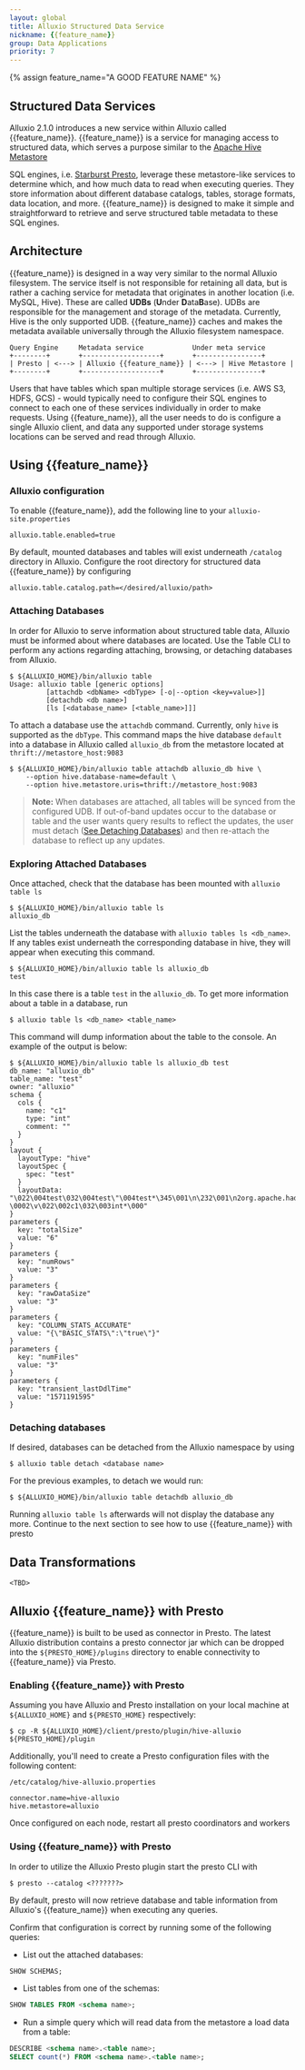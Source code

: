 ```yaml
---
layout: global
title: Alluxio Structured Data Service
nickname: {{feature_name}}
group: Data Applications
priority: 7
---
```

{% assign feature_name="A GOOD FEATURE NAME" %}


## Structured Data Services

Alluxio 2.1.0 introduces a new service within Alluxio called {{feature_name}}.
{{feature_name}} is a service for managing access to structured data, which serves a purpose similar to the
[Apache Hive Metastore](https://cwiki.apache.org/confluence/display/Hive/Design#Design-Metastore)

SQL engines, i.e. [Starburst Presto](https://starburstdata.com), leverage these metastore-like
services to determine which, and how much data to read when executing queries.
They store information about different database catalogs, tables, storage formats, data
location, and more.
{{feature_name}} is designed to make it simple and straightforward to retrieve and serve structured table
metadata to these SQL engines.


## Architecture

{{feature_name}} is designed in a way very similar to the normal Alluxio filesystem.
The service itself is not responsible for retaining all data, but is rather a caching service for
metadata that originates in another location (i.e. MySQL, Hive).
These are called **UDBs** (**U**nder **D**ata**B**ase).
UDBs are responsible for the management and storage of the metadata.
Currently, Hive is the only supported UDB.
{{feature_name}} caches and makes the metadata available universally through the Alluxio filesystem
namespace.

```
Query Engine     Metadata service            Under meta service
+--------+       +-------------------+       +----------------+
| Presto | <---> | Alluxio {{feature_name}} | <---> | Hive Metastore |
+--------+       +-------------------+       +----------------+
```

Users that have tables which span multiple storage services (i.e. AWS S3, HDFS, GCS) - would
typically need to configure their SQL engines to connect to each one of these services individually
in order to make requests.
Using {{feature_name}}, all the user needs to do is configure a single Alluxio client, and data any
supported under storage systems locations can be served and read through Alluxio.

## Using {{feature_name}}

### Alluxio configuration

To enable {{feature_name}}, add the following line to your `alluxio-site.properties`

```properties
alluxio.table.enabled=true
```

By default, mounted databases and tables will exist underneath `/catalog` directory in Alluxio.
Configure the root directory for structured data {{feature_name}} by configuring

```properties
alluxio.table.catalog.path=</desired/alluxio/path>
```

### Attaching Databases

In order for Alluxio to serve information about structured table data, Alluxio must be informed
about where databases are located.
Use the Table CLI to perform any actions regarding attaching, browsing, or detaching
databases from Alluxio.

```console
$ ${ALLUXIO_HOME}/bin/alluxio table
Usage: alluxio table [generic options]
         [attachdb <dbName> <dbType> [-o|--option <key=value>]]
         [detachdb <db name>]
         [ls [<database_name> [<table_name>]]]
```

To attach a database use the `attachdb` command. Currently, only `hive` is supported as the
`dbType`.
This command maps the hive database `default` into a database in Alluxio called `alluxio_db` from
the metastore located at `thrift://metastore_host:9083`

```console
$ ${ALLUXIO_HOME}/bin/alluxio table attachdb alluxio_db hive \
    --option hive.database-name=default \
    --option hive.metastore.uris=thrift://metastore_host:9083
```

> **Note:** When databases are attached, all tables will be synced from the configured UDB.
If out-of-band updates occur to the database or table and the user wants query results to reflect
the updates, the user must detach ([See Detaching Databases](#detaching-databases)) and then
re-attach the database to reflect up any updates.

### Exploring Attached Databases

Once attached, check that the database has been mounted with `alluxio table ls`

```console
$ ${ALLUXIO_HOME}/bin/alluxio table ls
alluxio_db
```

List the tables underneath the database with `alluxio tables ls <db_name>`.
If any tables exist underneath the corresponding database in hive, they will appear when executing
this command.

```console
$ ${ALLUXIO_HOME}/bin/alluxio table ls alluxio_db
test
```

In this case there is a table `test` in the `alluxio_db`.
To get more information about a table in a database, run
```console
$ alluxio table ls <db_name> <table_name>
```
This command will dump information about the table to the console.
An example of the output is below:

```console
$ ${ALLUXIO_HOME}/bin/alluxio table ls alluxio_db test
db_name: "alluxio_db"
table_name: "test"
owner: "alluxio"
schema {
  cols {
    name: "c1"
    type: "int"
    comment: ""
  }
}
layout {
  layoutType: "hive"
  layoutSpec {
    spec: "test"
  }
  layoutData: "\022\004test\032\004test\"\004test*\345\001\n\232\001\n2org.apache.hadoop.hive.serde2.lazy.LazySimpleSerDe\022(org.apache.hadoop.mapred.TextInputFormat\032:org.apache.hadoop.hive.ql.io.HiveIgnoreKeyTextOutputFormat\0227alluxio://localhost:19998/catalog/test/tables/test/hive\032\v\020\377\377\377\377\377\377\377\377\377\001 \0002\v\022\002c1\032\003int*\000"
}
parameters {
  key: "totalSize"
  value: "6"
}
parameters {
  key: "numRows"
  value: "3"
}
parameters {
  key: "rawDataSize"
  value: "3"
}
parameters {
  key: "COLUMN_STATS_ACCURATE"
  value: "{\"BASIC_STATS\":\"true\"}"
}
parameters {
  key: "numFiles"
  value: "3"
}
parameters {
  key: "transient_lastDdlTime"
  value: "1571191595"
}
```

### Detaching databases

If desired, databases can be detached from the Alluxio namespace by using

```console
$ alluxio table detach <database name>
```

For the previous examples, to detach we would run:

```console
$ ${ALLUXIO_HOME}/bin/alluxio table detachdb alluxio_db
```

Running `alluxio table ls` afterwards will not display the database any more.
Continue to the next section to see how to use {{feature_name}} with presto

## Data Transformations

```
<TBD>
```

## Alluxio {{feature_name}} with Presto

{{feature_name}} is built to be used as connector in Presto.
The latest Alluxio distribution contains a presto connector jar which can be dropped into the
`${PRESTO_HOME}/plugins` directory to enable connectivity to {{feature_name}} via Presto.

### Enabling {{feature_name}} with Presto

Assuming you have Alluxio and Presto installation on your local machine at `${ALLUXIO_HOME}` and
`${PRESTO_HOME}` respectively:

```console
$ cp -R ${ALLUXIO_HOME}/client/presto/plugin/hive-alluxio ${PRESTO_HOME}/plugin
```

Additionally, you'll need to create a Presto configuration files with the following content:

`/etc/catalog/hive-alluxio.properties`
```properties
connector.name=hive-alluxio
hive.metastore=alluxio
```

Once configured on each node, restart all presto coordinators and workers

### Using {{feature_name}} with Presto

In order to utilize the Alluxio Presto plugin start the presto CLI with

```console
$ presto --catalog <???????>
```

By default, presto will now retrieve database and table information from Alluxio's {{feature_name}}
when executing any queries.

Confirm that configuration is correct by running some of the following queries:

- List out the attached databases:

```sql
SHOW SCHEMAS;
```

- List tables from one of the schemas:

```sql
SHOW TABLES FROM <schema name>;
```

- Run a simple query which will read data from the metastore a load data from a table:

```sql
DESCRIBE <schema name>.<table name>;
SELECT count(*) FROM <schema name>.<table name>;
```



